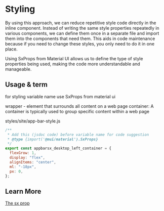 # Styling

By using this approach, we can reduce repetitive style code directly in the inline component. Instead of writing the same style properties repeatedly in various components, we can define them once in a separate file and import them into the components that need them. This aids in code maintenance because if you need to change these styles, you only need to do it in one place.

Using SxProps from Material UI allows us to define the type of style properties being used, making the code more understandable and manageable.

## Usage & term

for styling variable name use SxProps from material ui

wrapper - element that surrounds all content on a web page
container: A container is typically used to group specific content within a web page

styles/site/app-bar-style.js

```js
/**
 * Add this (jsdoc code) before variable name for code suggestion
 * @type {import('@mui/material').SxProps}
 */
export const appbarsx_desktop_left_container = {
  flexGrow: 1,
  display: "flex",
  alignItems: "center",
  ml: "-18px",
  px: 0,
};
```

## Learn More

[The sx prop](https://mui.com/system/getting-started/the-sx-prop/)
